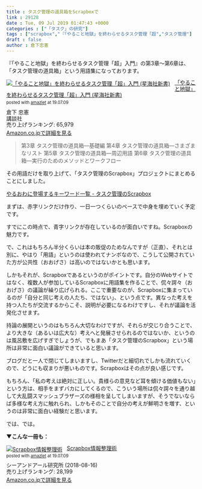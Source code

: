 ```yaml
---
title : タスク管理の道具箱をScrapboxで
link : 29128
date : Tue, 09 Jul 2019 01:47:43 +0000
categories : ["「タスク」の研究"]
tags : ["scrapbox","『「やること地獄」を終わらせるタスク管理「超","タスク管理"]
draft : false
author : 倉下忠憲
---
```


『「やること地獄」を終わらせるタスク管理「超」入門』の第3章〜第6章は、「タスク管理の道具箱」という用語集になっております。

<div class="amazlet-box" style="margin-bottom:0px;"><div class="amazlet-image" style="float:left;margin:0px 12px 1px 0px;"><a href="http://www.amazon.co.jp/exec/obidos/ASIN/4065151562/rashita1000-22/ref=nosim/" name="amazletlink" target="_blank" rel="noopener noreferrer"><img src="https://images-fe.ssl-images-amazon.com/images/I/31yz41bTULL._SL160_.jpg" alt="「やること地獄」を終わらせるタスク管理「超」入門 (星海社新書)" style="border: none;" /></a></div><div class="amazlet-info" style="line-height:120%; margin-bottom: 10px"><div class="amazlet-name" style="margin-bottom:10px;line-height:120%"><a href="http://www.amazon.co.jp/exec/obidos/ASIN/4065151562/rashita1000-22/ref=nosim/" name="amazletlink" target="_blank" rel="noopener noreferrer">「やること地獄」を終わらせるタスク管理「超」入門 (星海社新書)</a><div class="amazlet-powered-date" style="font-size:80%;margin-top:5px;line-height:120%">posted with <a href="http://www.amazlet.com/" title="amazlet" target="_blank" rel="noopener noreferrer">amazlet</a> at 19.07.09</div></div><div class="amazlet-detail">倉下 忠憲 <br />講談社 <br />売り上げランキング: 65,979<br /></div><div class="amazlet-sub-info" style="float: left;"><div class="amazlet-link" style="margin-top: 5px"><a href="http://www.amazon.co.jp/exec/obidos/ASIN/4065151562/rashita1000-22/ref=nosim/" name="amazletlink" target="_blank" rel="noopener noreferrer">Amazon.co.jpで詳細を見る</a></div></div></div><div class="amazlet-footer" style="clear: left"></div></div>

<blockquote>
第3章 タスク管理の道具箱―基礎編
第4章 タスク管理の道具箱―さまざまなリスト
第5章 タスク管理の道具箱―周辺用語
第6章 タスク管理の道具箱―実行のためのメソッドとワークフロー
</blockquote>

その用語だけを取り上げて、「タスク管理のScrapbox」プロジェクトにまとめることにしました。

<a href="https://scrapbox.io/taskmanagement/%E3%82%84%E3%82%8B%E3%81%8A%E3%82%8F%E3%81%AB%E7%99%BB%E5%A0%B4%E3%81%99%E3%82%8B%E3%82%AD%E3%83%BC%E3%83%AF%E3%83%BC%E3%83%89%E4%B8%80%E8%A6%A7">やるおわに登場するキーワード一覧 - タスク管理のScrapbox</a>

まずは、赤字リンクだけ作り、一日一つくらいのペースで中身を埋めていく予定です。

すでにこの時点で、青字リンクが存在しているのが面白いですね。Scrapboxの魅力です。

で、これはもちろん半分くらいは本の販促のためなんですが（正直）、それとは別に、やはり「用語」というのは使われてナンボなので、こうして公開されていた方が公共性（おおげさ）は高いのではないかとも思います。

しかもそれが、Scrapboxであるというのがポイントです。自分のWebサイトではなく、複数人が参加しているScrapboxに用語集を作ることで、侃々諤々（おおげさ）の議論が繰り広げられる。ここで重要なのが、Scrapboxに集まっているのが「自分と同じ考えの人たち、ではない」、という点です。異なった考えを持つ人たちが交流するからこそ、説明が必要になるわけですし、それが議論を活発化させます。

持論の展開というのはもちろん大切なわけですが、それらが交じり合うことで、より大きな（あるいは広大な）考えへと発展させられるのではないか、というのは風呂敷を広げすぎでしょうが、でもまあ「タスク管理のScrapbox」という場所は非常に面白い議論ができていると思います。

ブログだと一人で閉じてしまいますし、Twitterだと細切れでしかも流れていくので、どうにも収まりが悪いものです。Scrapboxはその点が良い感じです。

もちろん、「私の考えは絶対に正しい。貴様らの意見など耳を傾ける価値もない」という方は、相手をまずバカにしてくるので、こういう場所は侃々諤々を通り越して大乱闘スマッシュブラザーズの様相を呈してしまいますが、そうでないならば多様な考え方に触れられ、しかもそのことで自分の考えが鮮明さを増す、というのは非常に面白い経験だと思います。

では、では。

<strong>▼こんな一冊も：</strong>
<div class="amazlet-box" style="margin-bottom:0px;"><div class="amazlet-image" style="float:left;margin:0px 12px 1px 0px;"><a href="http://www.amazon.co.jp/exec/obidos/ASIN/B07GJFBWWZ/rashita1000-22/ref=nosim/" name="amazletlink" target="_blank" rel="noopener noreferrer"><img src="https://images-fe.ssl-images-amazon.com/images/I/51yMZ%2BQU40L._SL160_.jpg" alt="Scrapbox情報整理術" style="border: none;" /></a></div><div class="amazlet-info" style="line-height:120%; margin-bottom: 10px"><div class="amazlet-name" style="margin-bottom:10px;line-height:120%"><a href="http://www.amazon.co.jp/exec/obidos/ASIN/B07GJFBWWZ/rashita1000-22/ref=nosim/" name="amazletlink" target="_blank" rel="noopener noreferrer">Scrapbox情報整理術</a><div class="amazlet-powered-date" style="font-size:80%;margin-top:5px;line-height:120%">posted with <a href="http://www.amazlet.com/" title="amazlet" target="_blank" rel="noopener noreferrer">amazlet</a> at 19.07.09</div></div><div class="amazlet-detail">シーアンドアール研究所 (2018-08-16)<br />売り上げランキング: 28,199<br /></div><div class="amazlet-sub-info" style="float: left;"><div class="amazlet-link" style="margin-top: 5px"><a href="http://www.amazon.co.jp/exec/obidos/ASIN/B07GJFBWWZ/rashita1000-22/ref=nosim/" name="amazletlink" target="_blank" rel="noopener noreferrer">Amazon.co.jpで詳細を見る</a></div></div></div><div class="amazlet-footer" style="clear: left"></div></div>
